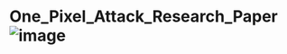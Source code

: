 # One_Pixel_Attack_Research_Paper![image](https://github.com/user-attachments/assets/b90f0b99-18fb-4c16-95dc-c78fc1200e52)

